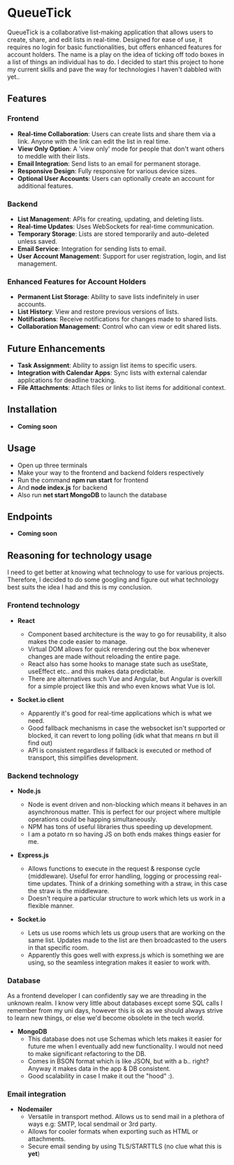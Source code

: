 # QueueTick

QueueTick is a collaborative list-making application that allows users to create, share, 
and edit lists in real-time. Designed for ease of use, it requires no login for basic functionalities, 
but offers enhanced features for account holders. The name is a play on the idea of ticking off todo boxes in 
a list of things an individual has to do. I decided to start this project to hone my current skills and pave the 
way for technologies I haven't dabbled with yet..

## Features

### Frontend

- **Real-time Collaboration**: Users can create lists and share them via a link. Anyone with the link can edit the list in real time.
- **View Only Option**: A 'view only' mode for people that don't want others to meddle with their lists.
- **Email Integration**: Send lists to an email for permanent storage.
- **Responsive Design**: Fully responsive for various device sizes.
- **Optional User Accounts**: Users can optionally create an account for additional features.

### Backend

- **List Management**: APIs for creating, updating, and deleting lists.
- **Real-time Updates**: Uses WebSockets for real-time communication.
- **Temporary Storage**: Lists are stored temporarily and auto-deleted unless saved.
- **Email Service**: Integration for sending lists to email.
- **User Account Management**: Support for user registration, login, and list management.

### Enhanced Features for Account Holders

- **Permanent List Storage**: Ability to save lists indefinitely in user accounts.
- **List History**: View and restore previous versions of lists.
- **Notifications**: Receive notifications for changes made to shared lists.
- **Collaboration Management**: Control who can view or edit shared lists.

## Future Enhancements

- **Task Assignment**: Ability to assign list items to specific users.
- **Integration with Calendar Apps**: Sync lists with external calendar applications for deadline tracking.
- **File Attachments**: Attach files or links to list items for additional context.

## Installation

- **Coming soon**

## Usage

- Open up three terminals
- Make your way to the frontend and backend folders respectively
- Run the command **npm run start** for frontend
- And **node index.js** for backend
- Also run **net start MongoDB** to launch the database

## Endpoints

- **Coming soon**

## Reasoning for technology usage
I need to get better at knowing what technology to use for various projects. Therefore, I decided to do some
googling and figure out what technology best suits the idea I had and this is my conclusion.

### Frontend technology

- **React**
  - Component based architecture is the way to go for reusability, it also makes the code easier to manage.
  - Virtual DOM allows for quick rerendering out the box whenever changes are made without reloading the entire page.
  - React also has some hooks to manage state such as useState, useEffect etc.. and this makes data predictable.
  - There are alternatives such Vue and Angular, but Angular is overkill for a simple project like this and who even knows what Vue is lol.

- **Socket.io client**
  - Apparently it's good for real-time applications which is what we need.
  - Good fallback mechanisms in case the websocket isn't supported or blocked, it can revert to long polling (idk what that means rn but ill find out)
  - API is consistent regardless if fallback is executed or method of transport, this simplifies development.


### Backend technology

- **Node.js**
  - Node is event driven and non-blocking which means it behaves in an asynchronous matter. This is perfect for our project where multiple operations could be happing simultaneously.
  - NPM has tons of useful libraries thus speeding up development.
  - I am a potato rn so having JS on both ends makes things easier for me.

- **Express.js**
  - Allows functions to execute in the request & response cycle (middleware). Useful for error handling, logging or processing real-time updates. Think of a drinking something with a straw, in this case the straw is the middleware.
  - Doesn't require a particular structure to work which lets us work in a flexible manner.

- **Socket.io**
  - Lets us use rooms which lets us group users that are working on the same list. Updates made to the list are then broadcasted to the users in that specific room.
  - Apparently this goes well with express.js which is something we are using, so the seamless integration makes it easier to work with.


### Database
As a frontend developer I can confidently say we are threading in the unknown realm. I know very little about databases except some SQL calls I remember from my uni days, 
however this is ok as we should always strive to learn new things, or else we'd become obsolete in the tech world.

- **MongoDB**
  - This database does not use Schemas which lets makes it easier for future me when I eventually add new functionality. I would not need to make significant refactoring to the DB.
  - Comes in BSON format which is like JSON, but with a b.. right? Anyway it makes data in the app & DB consistent.
  - Good scalability in case I make it out the "hood" :).

### Email integration

- **Nodemailer**
  - Versatile in transport method. Allows us to send mail in a plethora of ways e.g: SMTP, local sendmail or 3rd party.
  - Allows for cooler formats when exporting such as HTML or attachments.
  - Secure email sending by using TLS/STARTTLS (no clue what this is **yet**)
